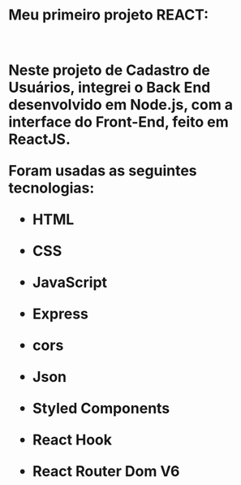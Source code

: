 # Meu primeiro projeto REACT:
<br>
<h1>Neste projeto de Cadastro de Usuários, integrei o Back End desenvolvido em Node.js, com a interface do Front-End, feito em ReactJS.
<br>
  
Foram usadas as seguintes tecnologias:

- HTML
- CSS
- JavaScript
- Express
- cors
- Json
- Styled Components
- React Hook
- React Router Dom V6

  </h1>
